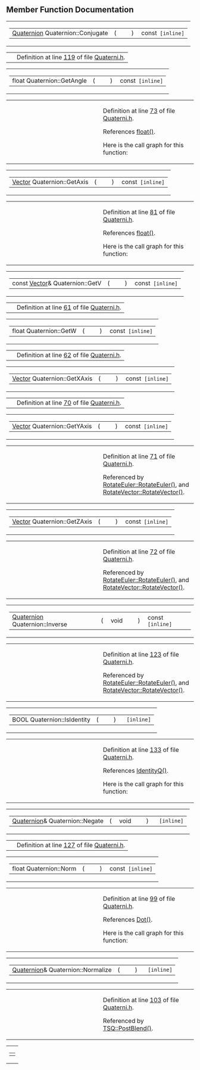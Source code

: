 ## Member Function Documentation

<span id="483998695f1bc366658a8163cea03aff" class="anchor"></span>

<table class="mdTable" data-cellpadding="2" data-cellspacing="0">
<colgroup>
<col style="width: 100%" />
</colgroup>
<tbody>
<tr>
<td class="mdRow"><table data-cellpadding="0" data-cellspacing="0" data-border="0">
<tbody>
<tr>
<td class="md" data-nowrap="" data-valign="top"><a href="classQuaternion.md" class="el">Quaternion</a> Quaternion::Conjugate</td>
<td class="md" data-valign="top">( </td>
<td class="mdname1" data-valign="top" data-nowrap=""></td>
<td class="md" data-valign="top"> ) </td>
<td class="md" data-nowrap="">const<code> [inline]</code></td>
</tr>
</tbody>
</table></td>
</tr>
</tbody>
</table>

|  |  |
|----|----|
|   | Definition at line <a href="Quaterni_8h-source.md#l00119" class="el">119</a> of file <a href="Quaterni_8h-source.md" class="el">Quaterni.h</a>. |

<span id="02c0ed9626e35facfab79829fbb65b91" class="anchor"></span>

<table class="mdTable" data-cellpadding="2" data-cellspacing="0">
<colgroup>
<col style="width: 100%" />
</colgroup>
<tbody>
<tr>
<td class="mdRow"><table data-cellpadding="0" data-cellspacing="0" data-border="0">
<tbody>
<tr>
<td class="md" data-nowrap="" data-valign="top">float Quaternion::GetAngle</td>
<td class="md" data-valign="top">( </td>
<td class="mdname1" data-valign="top" data-nowrap=""></td>
<td class="md" data-valign="top"> ) </td>
<td class="md" data-nowrap="">const<code> [inline]</code></td>
</tr>
</tbody>
</table></td>
</tr>
</tbody>
</table>

<table data-cellspacing="5" data-cellpadding="0" data-border="0">
<colgroup>
<col style="width: 50%" />
<col style="width: 50%" />
</colgroup>
<tbody>
<tr>
<td> </td>
<td><p>Definition at line <a href="Quaterni_8h-source.md#l00073" class="el">73</a> of file <a href="Quaterni_8h-source.md" class="el">Quaterni.h</a>.</p>
<p>References <a href="Rave_8h.md#51b38547609c2cb31342492287c149e1" class="el">float()</a>.</p>
<p>Here is the call graph for this function:</p>
<span class="image placeholder" data-original-image-src="classQuaternion_02c0ed9626e35facfab79829fbb65b91_cgraph.gif" data-original-image-title="" data-border="0" usemap="#classQuaternion_02c0ed9626e35facfab79829fbb65b91_cgraph_map"></span></td>
</tr>
</tbody>
</table>

<span id="db5d9e28ee32f8a47fc1a1eb9017d642" class="anchor"></span>

<table class="mdTable" data-cellpadding="2" data-cellspacing="0">
<colgroup>
<col style="width: 100%" />
</colgroup>
<tbody>
<tr>
<td class="mdRow"><table data-cellpadding="0" data-cellspacing="0" data-border="0">
<tbody>
<tr>
<td class="md" data-nowrap="" data-valign="top"><a href="classVector.md" class="el">Vector</a> Quaternion::GetAxis</td>
<td class="md" data-valign="top">( </td>
<td class="mdname1" data-valign="top" data-nowrap=""></td>
<td class="md" data-valign="top"> ) </td>
<td class="md" data-nowrap="">const<code> [inline]</code></td>
</tr>
</tbody>
</table></td>
</tr>
</tbody>
</table>

<table data-cellspacing="5" data-cellpadding="0" data-border="0">
<colgroup>
<col style="width: 50%" />
<col style="width: 50%" />
</colgroup>
<tbody>
<tr>
<td> </td>
<td><p>Definition at line <a href="Quaterni_8h-source.md#l00081" class="el">81</a> of file <a href="Quaterni_8h-source.md" class="el">Quaterni.h</a>.</p>
<p>References <a href="Rave_8h.md#51b38547609c2cb31342492287c149e1" class="el">float()</a>.</p>
<p>Here is the call graph for this function:</p>
<span class="image placeholder" data-original-image-src="classQuaternion_db5d9e28ee32f8a47fc1a1eb9017d642_cgraph.gif" data-original-image-title="" data-border="0" usemap="#classQuaternion_db5d9e28ee32f8a47fc1a1eb9017d642_cgraph_map"></span></td>
</tr>
</tbody>
</table>

<span id="a760b29b6476e4e4752cebeb525da3ea" class="anchor"></span>

<table class="mdTable" data-cellpadding="2" data-cellspacing="0">
<colgroup>
<col style="width: 100%" />
</colgroup>
<tbody>
<tr>
<td class="mdRow"><table data-cellpadding="0" data-cellspacing="0" data-border="0">
<tbody>
<tr>
<td class="md" data-nowrap="" data-valign="top">const <a href="classVector.md" class="el">Vector</a>&amp; Quaternion::GetV</td>
<td class="md" data-valign="top">( </td>
<td class="mdname1" data-valign="top" data-nowrap=""></td>
<td class="md" data-valign="top"> ) </td>
<td class="md" data-nowrap="">const<code> [inline]</code></td>
</tr>
</tbody>
</table></td>
</tr>
</tbody>
</table>

|  |  |
|----|----|
|   | Definition at line <a href="Quaterni_8h-source.md#l00061" class="el">61</a> of file <a href="Quaterni_8h-source.md" class="el">Quaterni.h</a>. |

<span id="e866a207c4a0d6c19660b8b07eecc027" class="anchor"></span>

<table class="mdTable" data-cellpadding="2" data-cellspacing="0">
<colgroup>
<col style="width: 100%" />
</colgroup>
<tbody>
<tr>
<td class="mdRow"><table data-cellpadding="0" data-cellspacing="0" data-border="0">
<tbody>
<tr>
<td class="md" data-nowrap="" data-valign="top">float Quaternion::GetW</td>
<td class="md" data-valign="top">( </td>
<td class="mdname1" data-valign="top" data-nowrap=""></td>
<td class="md" data-valign="top"> ) </td>
<td class="md" data-nowrap="">const<code> [inline]</code></td>
</tr>
</tbody>
</table></td>
</tr>
</tbody>
</table>

|  |  |
|----|----|
|   | Definition at line <a href="Quaterni_8h-source.md#l00062" class="el">62</a> of file <a href="Quaterni_8h-source.md" class="el">Quaterni.h</a>. |

<span id="de47ca08dac306ef3fc3bec670a913c0" class="anchor"></span>

<table class="mdTable" data-cellpadding="2" data-cellspacing="0">
<colgroup>
<col style="width: 100%" />
</colgroup>
<tbody>
<tr>
<td class="mdRow"><table data-cellpadding="0" data-cellspacing="0" data-border="0">
<tbody>
<tr>
<td class="md" data-nowrap="" data-valign="top"><a href="classVector.md" class="el">Vector</a> Quaternion::GetXAxis</td>
<td class="md" data-valign="top">( </td>
<td class="mdname1" data-valign="top" data-nowrap=""></td>
<td class="md" data-valign="top"> ) </td>
<td class="md" data-nowrap="">const<code> [inline]</code></td>
</tr>
</tbody>
</table></td>
</tr>
</tbody>
</table>

|  |  |
|----|----|
|   | Definition at line <a href="Quaterni_8h-source.md#l00070" class="el">70</a> of file <a href="Quaterni_8h-source.md" class="el">Quaterni.h</a>. |

<span id="558eaf2afb73de18b7c3af680cb49785" class="anchor"></span>

<table class="mdTable" data-cellpadding="2" data-cellspacing="0">
<colgroup>
<col style="width: 100%" />
</colgroup>
<tbody>
<tr>
<td class="mdRow"><table data-cellpadding="0" data-cellspacing="0" data-border="0">
<tbody>
<tr>
<td class="md" data-nowrap="" data-valign="top"><a href="classVector.md" class="el">Vector</a> Quaternion::GetYAxis</td>
<td class="md" data-valign="top">( </td>
<td class="mdname1" data-valign="top" data-nowrap=""></td>
<td class="md" data-valign="top"> ) </td>
<td class="md" data-nowrap="">const<code> [inline]</code></td>
</tr>
</tbody>
</table></td>
</tr>
</tbody>
</table>

<table data-cellspacing="5" data-cellpadding="0" data-border="0">
<colgroup>
<col style="width: 50%" />
<col style="width: 50%" />
</colgroup>
<tbody>
<tr>
<td> </td>
<td><p>Definition at line <a href="Quaterni_8h-source.md#l00071" class="el">71</a> of file <a href="Quaterni_8h-source.md" class="el">Quaterni.h</a>.</p>
<p>Referenced by <a href="Rotate_8h-source.md#l00136" class="el">RotateEuler::RotateEuler()</a>, and <a href="Rotate_8h-source.md#l00146" class="el">RotateVector::RotateVector()</a>.</p></td>
</tr>
</tbody>
</table>

<span id="c3333f6ac3cff5098d7d24026186cdc6" class="anchor"></span>

<table class="mdTable" data-cellpadding="2" data-cellspacing="0">
<colgroup>
<col style="width: 100%" />
</colgroup>
<tbody>
<tr>
<td class="mdRow"><table data-cellpadding="0" data-cellspacing="0" data-border="0">
<tbody>
<tr>
<td class="md" data-nowrap="" data-valign="top"><a href="classVector.md" class="el">Vector</a> Quaternion::GetZAxis</td>
<td class="md" data-valign="top">( </td>
<td class="mdname1" data-valign="top" data-nowrap=""></td>
<td class="md" data-valign="top"> ) </td>
<td class="md" data-nowrap="">const<code> [inline]</code></td>
</tr>
</tbody>
</table></td>
</tr>
</tbody>
</table>

<table data-cellspacing="5" data-cellpadding="0" data-border="0">
<colgroup>
<col style="width: 50%" />
<col style="width: 50%" />
</colgroup>
<tbody>
<tr>
<td> </td>
<td><p>Definition at line <a href="Quaterni_8h-source.md#l00072" class="el">72</a> of file <a href="Quaterni_8h-source.md" class="el">Quaterni.h</a>.</p>
<p>Referenced by <a href="Rotate_8h-source.md#l00136" class="el">RotateEuler::RotateEuler()</a>, and <a href="Rotate_8h-source.md#l00146" class="el">RotateVector::RotateVector()</a>.</p></td>
</tr>
</tbody>
</table>

<span id="354fb8938cd1eb77d5dd2df81f85facf" class="anchor"></span>

<table class="mdTable" data-cellpadding="2" data-cellspacing="0">
<colgroup>
<col style="width: 100%" />
</colgroup>
<tbody>
<tr>
<td class="mdRow"><table data-cellpadding="0" data-cellspacing="0" data-border="0">
<tbody>
<tr>
<td class="md" data-nowrap="" data-valign="top"><a href="classQuaternion.md" class="el">Quaternion</a> Quaternion::Inverse</td>
<td class="md" data-valign="top">( </td>
<td class="md" data-nowrap="" data-valign="top">void </td>
<td class="mdname1" data-valign="top" data-nowrap=""></td>
<td class="md" data-valign="top"> ) </td>
<td class="md" data-nowrap="">const<code> [inline]</code></td>
</tr>
</tbody>
</table></td>
</tr>
</tbody>
</table>

<table data-cellspacing="5" data-cellpadding="0" data-border="0">
<colgroup>
<col style="width: 50%" />
<col style="width: 50%" />
</colgroup>
<tbody>
<tr>
<td> </td>
<td><p>Definition at line <a href="Quaterni_8h-source.md#l00123" class="el">123</a> of file <a href="Quaterni_8h-source.md" class="el">Quaterni.h</a>.</p>
<p>Referenced by <a href="Rotate_8h-source.md#l00136" class="el">RotateEuler::RotateEuler()</a>, and <a href="Rotate_8h-source.md#l00146" class="el">RotateVector::RotateVector()</a>.</p></td>
</tr>
</tbody>
</table>

<span id="2c7a0650161ae2554bcb061c523a268a" class="anchor"></span>

<table class="mdTable" data-cellpadding="2" data-cellspacing="0">
<colgroup>
<col style="width: 100%" />
</colgroup>
<tbody>
<tr>
<td class="mdRow"><table data-cellpadding="0" data-cellspacing="0" data-border="0">
<tbody>
<tr>
<td class="md" data-nowrap="" data-valign="top">BOOL Quaternion::IsIdentity</td>
<td class="md" data-valign="top">( </td>
<td class="mdname1" data-valign="top" data-nowrap=""></td>
<td class="md" data-valign="top"> ) </td>
<td class="md" data-nowrap=""><code> [inline]</code></td>
</tr>
</tbody>
</table></td>
</tr>
</tbody>
</table>

<table data-cellspacing="5" data-cellpadding="0" data-border="0">
<colgroup>
<col style="width: 50%" />
<col style="width: 50%" />
</colgroup>
<tbody>
<tr>
<td> </td>
<td><p>Definition at line <a href="Quaterni_8h-source.md#l00133" class="el">133</a> of file <a href="Quaterni_8h-source.md" class="el">Quaterni.h</a>.</p>
<p>References <a href="Quaterni_8h-source.md#l00205" class="el">IdentityQ()</a>.</p>
<p>Here is the call graph for this function:</p>
<span class="image placeholder" data-original-image-src="classQuaternion_2c7a0650161ae2554bcb061c523a268a_cgraph.gif" data-original-image-title="" data-border="0" usemap="#classQuaternion_2c7a0650161ae2554bcb061c523a268a_cgraph_map"></span></td>
</tr>
</tbody>
</table>

<span id="501ef41cbae624e66dc2b6dfe89f38ff" class="anchor"></span>

<table class="mdTable" data-cellpadding="2" data-cellspacing="0">
<colgroup>
<col style="width: 100%" />
</colgroup>
<tbody>
<tr>
<td class="mdRow"><table data-cellpadding="0" data-cellspacing="0" data-border="0">
<tbody>
<tr>
<td class="md" data-nowrap="" data-valign="top"><a href="classQuaternion.md" class="el">Quaternion</a>&amp; Quaternion::Negate</td>
<td class="md" data-valign="top">( </td>
<td class="md" data-nowrap="" data-valign="top">void </td>
<td class="mdname1" data-valign="top" data-nowrap=""></td>
<td class="md" data-valign="top"> ) </td>
<td class="md" data-nowrap=""><code> [inline]</code></td>
</tr>
</tbody>
</table></td>
</tr>
</tbody>
</table>

|  |  |
|----|----|
|   | Definition at line <a href="Quaterni_8h-source.md#l00127" class="el">127</a> of file <a href="Quaterni_8h-source.md" class="el">Quaterni.h</a>. |

<span id="f227e3de1ac12ade4ca53f700045fb5a" class="anchor"></span>

<table class="mdTable" data-cellpadding="2" data-cellspacing="0">
<colgroup>
<col style="width: 100%" />
</colgroup>
<tbody>
<tr>
<td class="mdRow"><table data-cellpadding="0" data-cellspacing="0" data-border="0">
<tbody>
<tr>
<td class="md" data-nowrap="" data-valign="top">float Quaternion::Norm</td>
<td class="md" data-valign="top">( </td>
<td class="mdname1" data-valign="top" data-nowrap=""></td>
<td class="md" data-valign="top"> ) </td>
<td class="md" data-nowrap="">const<code> [inline]</code></td>
</tr>
</tbody>
</table></td>
</tr>
</tbody>
</table>

<table data-cellspacing="5" data-cellpadding="0" data-border="0">
<colgroup>
<col style="width: 50%" />
<col style="width: 50%" />
</colgroup>
<tbody>
<tr>
<td> </td>
<td><p>Definition at line <a href="Quaterni_8h-source.md#l00099" class="el">99</a> of file <a href="Quaterni_8h-source.md" class="el">Quaterni.h</a>.</p>
<p>References <a href="Quaterni_8h-source.md#l00213" class="el">Dot()</a>.</p>
<p>Here is the call graph for this function:</p>
<span class="image placeholder" data-original-image-src="classQuaternion_f227e3de1ac12ade4ca53f700045fb5a_cgraph.gif" data-original-image-title="" data-border="0" usemap="#classQuaternion_f227e3de1ac12ade4ca53f700045fb5a_cgraph_map"></span></td>
</tr>
</tbody>
</table>

<span id="a1bfc4d0824ba8647f770a929c13e4d1" class="anchor"></span>

<table class="mdTable" data-cellpadding="2" data-cellspacing="0">
<colgroup>
<col style="width: 100%" />
</colgroup>
<tbody>
<tr>
<td class="mdRow"><table data-cellpadding="0" data-cellspacing="0" data-border="0">
<tbody>
<tr>
<td class="md" data-nowrap="" data-valign="top"><a href="classQuaternion.md" class="el">Quaternion</a>&amp; Quaternion::Normalize</td>
<td class="md" data-valign="top">( </td>
<td class="mdname1" data-valign="top" data-nowrap=""></td>
<td class="md" data-valign="top"> ) </td>
<td class="md" data-nowrap=""><code> [inline]</code></td>
</tr>
</tbody>
</table></td>
</tr>
</tbody>
</table>

<table data-cellspacing="5" data-cellpadding="0" data-border="0">
<colgroup>
<col style="width: 50%" />
<col style="width: 50%" />
</colgroup>
<tbody>
<tr>
<td> </td>
<td><p>Definition at line <a href="Quaterni_8h-source.md#l00103" class="el">103</a> of file <a href="Quaterni_8h-source.md" class="el">Quaterni.h</a>.</p>
<p>Referenced by <a href="Rotate_8h-source.md#l00127" class="el">TSQ::PostBlend()</a>.</p></td>
</tr>
</tbody>
</table>

<span id="bd373bc3c3b4668a605503e54777902e" class="anchor"></span>

<table class="mdTable" data-cellpadding="2" data-cellspacing="0">
<colgroup>
<col style="width: 100%" />
</colgroup>
<tbody>
<tr>
<td class="mdRow"><table data-cellpadding="0" data-cellspacing="0" data-border="0">
<tbody>
<tr>
<td class="md" data-nowrap="" data-valign="top"><a href="classQuaternion.md"